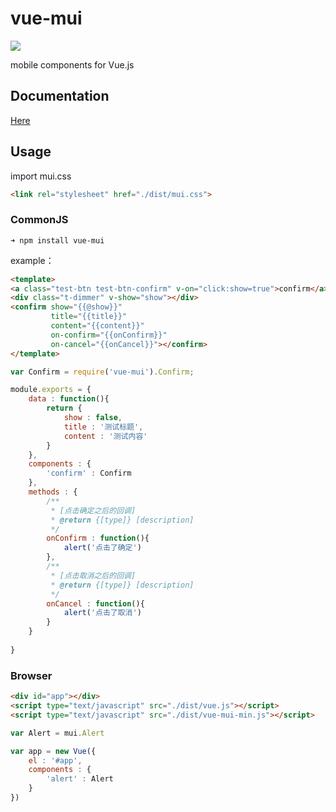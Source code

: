 # vue-mui
[![](https://img.shields.io/npm/dt/vue-mui.svg?style=flat-square)](https://www.npmjs.com/package/vue-mui)

mobile components for Vue.js

## Documentation ##
[Here](http://mui.yaobieting.com/document/index.html)

## Usage ##
import mui.css
```HTML
<link rel="stylesheet" href="./dist/mui.css">
```

### CommonJS ###
```
➜ npm install vue-mui
```
example：
```HTML
<template>
<a class="test-btn test-btn-confirm" v-on="click:show=true">confirm</a>
<div class="t-dimmer" v-show="show"></div>
<confirm show="{{@show}}"
		 title="{{title}}"
		 content="{{content}}"
		 on-confirm="{{onConfirm}}"
		 on-cancel="{{onCancel}}"></confirm>
</template>
```
```JavaScript
var Confirm = require('vue-mui').Confirm;

module.exports = {
	data : function(){
		return {
			show : false,
			title : '测试标题',
			content : '测试内容'
		}
	},
	components : {
		'confirm' : Confirm
	},
	methods : {
		/**
		 * [点击确定之后的回调]
		 * @return {[type]} [description]
		 */
		onConfirm : function(){
			alert('点击了确定')
		},
		/**
		 * [点击取消之后的回调]
		 * @return {[type]} [description]
		 */
		onCancel : function(){
			alert('点击了取消')
		}
	}
	
}
```

### Browser ###
```HTML
<div id="app"></div>
<script type="text/javascript" src="./dist/vue.js"></script>
<script type="text/javascript" src="./dist/vue-mui-min.js"></script>
```
```JavaScript
var Alert = mui.Alert

var app = new Vue({
    el : '#app',
    components : {
        'alert' : Alert
    }
})
```
